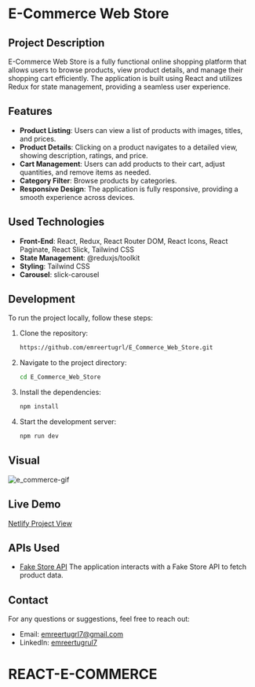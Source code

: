 # E-Commerce Web Store

## Project Description

E-Commerce Web Store is a fully functional online shopping platform that allows users to browse products, view product details, and manage their shopping cart efficiently. The application is built using React and utilizes Redux for state management, providing a seamless user experience.

## Features

- **Product Listing**: Users can view a list of products with images, titles, and prices.
- **Product Details**: Clicking on a product navigates to a detailed view, showing description, ratings, and price.
- **Cart Management**: Users can add products to their cart, adjust quantities, and remove items as needed.
- **Category Filter**: Browse products by categories.
- **Responsive Design**: The application is fully responsive, providing a smooth experience across devices.

## Used Technologies

- **Front-End**: React, Redux, React Router DOM, React Icons, React Paginate, React Slick, Tailwind CSS
- **State Management**: @reduxjs/toolkit
- **Styling**: Tailwind CSS
- **Carousel**: slick-carousel

## Development

To run the project locally, follow these steps:

1. Clone the repository:

   ```bash
   https://github.com/emreertugrl/E_Commerce_Web_Store.git

   ```

2. Navigate to the project directory:

   ```bash
   cd E_Commerce_Web_Store
   ```

3. Install the dependencies:

   ```bash
   npm install
   ```

4. Start the development server:

   ```bash
   npm run dev
   ```

## Visual

<img src="/public/ecommerce.gif" alt="e_commerce-gif">

## Live Demo

<a href="https://ecommercewebappp.netlify.app/">Netlify Project View</a>

## APIs Used

- <a href="https://fakestoreapi.com/">Fake Store API</a> The application interacts with a Fake Store API to fetch product data.

## Contact

For any questions or suggestions, feel free to reach out:

- Email: emreertugrl7@gmail.com
- LinkedIn: [emreertugrul7](https://www.linkedin.com/in/emreertugrul7/)
# REACT-E-COMMERCE
